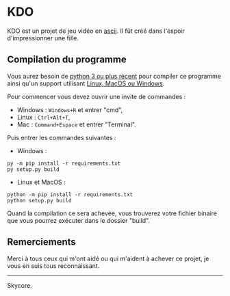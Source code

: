 # KDO
KDO est un projet de jeu vidéo en [ascii](https://wikipedia.org/wiki/American_Standard_Code_for_Information_Interchange).
Il fût créé dans l'espoir d'impressionner une fille.

<!--
## Description
Résumé
-->

## Compilation du programme
Vous aurez besoin de [python 3 ou plus récent](https://www.python.org/downloads/) pour compiler ce programme ainsi qu'un support utilisant [Linux, MacOS ou Windows](https://whatsmyos.com/).

Pour commencer vous devez ouvrir une invite de commandes :
- Windows : `Windows+R` et entrer "cmd",
- Linux : `Ctrl+Alt+T`,
- Mac : `Command+Espace` et entrer "Terminal".

Puis entrer les commandes suivantes :
- Windows : 
```
py -m pip install -r requirements.txt
py setup.py build
```
- Linux et MacOS : 
```
python -m pip install -r requirements.txt
python setup.py build
```

Quand la compilation ce sera achevée, vous trouverez votre fichier binaire que vous pourrez exécuter dans le dossier "build".

## Remerciements
Merci à tous ceux qui m'ont aidé ou qui m'aident à achever ce projet, je vous en suis tous reconnaissant.
<!--(Liste) Pseudonyme : Fonction-->

---
Skycore.